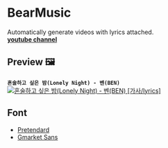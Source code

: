 # BearMusic
Automatically generate videos with lyrics attached.  
**[youtube channel](https://www.youtube.com/@%EB%B2%A0%EC%96%B4%EB%AE%A4%EC%A7%81)**
## Preview 🖼️
**`혼술하고 싶은 밤(Lonely Night) - 벤(BEN)`**  
[![혼술하고 싶은 밤(Lonely Night) - 벤(BEN) [가사/lyrics]](http://img.youtube.com/vi/FVJIJdDk430/0.jpg)](https://youtu.be/FVJIJdDk430?t=0s) 

## Font
- [Pretendard](https://cactus.tistory.com/306)  
- [Gmarket Sans](https://corp.gmarket.com/fonts/)